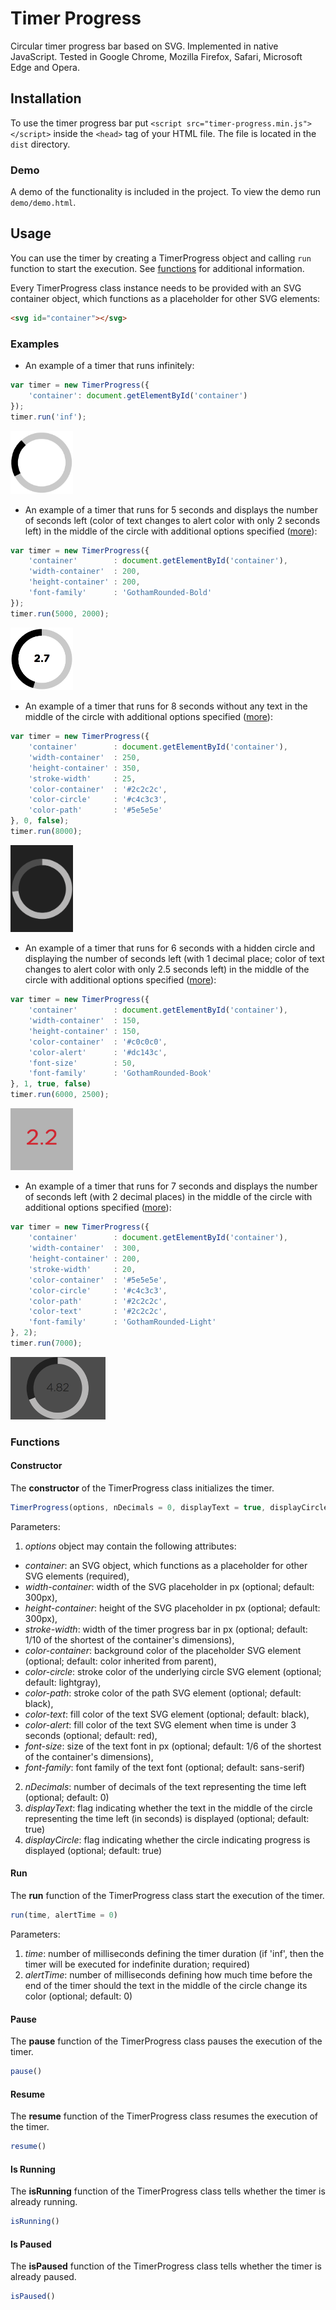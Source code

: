 # Timer Progress
Circular timer progress bar based on SVG. Implemented in native JavaScript. Tested in Google Chrome, Mozilla Firefox, Safari, Microsoft Edge and Opera.

## Installation
To use the timer progress bar put ```<script src="timer-progress.min.js"></script>``` inside the ```<head>``` tag of your HTML file. The file is located in the ```dist``` directory.

### Demo
A demo of the functionality is included in the project. To view the demo run ```demo/demo.html```.

## Usage
You can use the timer by creating a TimerProgress object and calling ```run``` function to start the execution. See [functions](#functions) for additional information.

Every TimerProgress class instance needs to be provided with an SVG container object, which functions as a placeholder for other SVG elements:
```html
<svg id="container"></svg>
```

### Examples
- An example of a timer that runs infinitely:

```javascript
var timer = new TimerProgress({
    'container': document.getElementById('container')
});
timer.run('inf');
```

<img src="images/container1.png" alt="Example 1" width="100px"/>

- An example of a timer that runs for 5 seconds and displays the number of seconds left (color of text changes to alert color with only 2 seconds left) in the middle of the circle with additional options specified ([more](#options)):

```javascript
var timer = new TimerProgress({
    'container'        : document.getElementById('container'),
    'width-container'  : 200,
    'height-container' : 200,
    'font-family'      : 'GothamRounded-Bold'
});
timer.run(5000, 2000);
```

<img src="images/container2.png" alt="Example 2" width="100px"/>

- An example of a timer that runs for 8 seconds without any text in the middle of the circle with additional options specified ([more](#options)):

```javascript
var timer = new TimerProgress({
    'container'        : document.getElementById('container'),
    'width-container'  : 250,
    'height-container' : 350,
    'stroke-width'     : 25,
    'color-container'  : '#2c2c2c',
    'color-circle'     : '#c4c3c3',
    'color-path'       : '#5e5e5e'
}, 0, false);
timer.run(8000);
```

<img src="images/container3.png" alt="Example 3" width="100px"/>

- An example of a timer that runs for 6 seconds with a hidden circle and displaying the number of seconds left (with 1 decimal place; color of text changes to alert color with only 2.5 seconds left) in the middle of the circle with additional options specified ([more](#options)):

```javascript
var timer = new TimerProgress({
    'container'        : document.getElementById('container'),
    'width-container'  : 150,
    'height-container' : 150,
    'color-container'  : '#c0c0c0',
    'color-alert'      : '#dc143c',
    'font-size'        : 50,
    'font-family'      : 'GothamRounded-Book'
}, 1, true, false)
timer.run(6000, 2500);
```

<img src="images/container4.png" alt="Example 4" width="100px"/>

- An example of a timer that runs for 7 seconds and displays the number of seconds left (with 2 decimal places) in the middle of the circle with additional options specified ([more](#options)):

```javascript
var timer = new TimerProgress({
    'container'        : document.getElementById('container'),
    'width-container'  : 300,
    'height-container' : 200,
    'stroke-width'     : 20,
    'color-container'  : '#5e5e5e',
    'color-circle'     : '#c4c3c3',
    'color-path'       : '#2c2c2c',
    'color-text'       : '#2c2c2c',
    'font-family'      : 'GothamRounded-Light'
}, 2);
timer.run(7000);
```

<img src="images/container5.png" alt="Example 5" height="100px"/>

### <a name="functions">Functions</a>

#### Constructor
The **constructor** of the TimerProgress class initializes the timer.

```javascript
TimerProgress(options, nDecimals = 0, displayText = true, displayCircle = true)
```

Parameters:

1. <a name="options">_options_</a> object may contain the following attributes:
  * _container_: an SVG object, which functions as a placeholder for other SVG elements (required),
  * _width-container_: width of the SVG placeholder in px (optional; default: 300px),
  * _height-container_: height of the SVG placeholder in px (optional; default: 300px),
  * _stroke-width_: width of the timer progress bar in px (optional; default: 1/10 of the shortest of the container's dimensions),
  * _color-container_: background color of the placeholder SVG element (optional; default: color inherited from parent),
  * _color-circle_: stroke color of the underlying circle SVG element (optional; default: lightgray),
  * _color-path_: stroke color of the path SVG element (optional; default: black),
  * _color-text_: fill color of the text SVG element (optional; default: black),
  * _color-alert_: fill color of the text SVG element when time is under 3 seconds (optional; default: red),
  * _font-size_: size of the text font in px (optional; default: 1/6 of the shortest of the container's dimensions),
  * _font-family_: font family of the text font (optional; default: sans-serif)
2. _nDecimals_: number of decimals of the text representing the time left (optional; default: 0)
3. _displayText_: flag indicating whether the text in the middle of the circle representing the time left (in seconds) is displayed (optional; default: true)
4. _displayCircle_: flag indicating whether the circle indicating progress is displayed (optional; default: true)

#### Run
The **run** function of the TimerProgress class start the execution of the timer.

```javascript
run(time, alertTime = 0)
```

Parameters:

1. _time_:  number of milliseconds defining the timer duration (if 'inf', then the timer will be executed for indefinite duration; required)
2. _alertTime_: number of milliseconds defining how much time before the end of the timer should the text in the middle of the circle change its color (optional; default: 0)

#### Pause
The **pause** function of the TimerProgress class pauses the execution of the timer.

```javascript
pause()
```

#### Resume
The **resume** function of the TimerProgress class resumes the execution of the timer.

```javascript
resume()
```

#### Is Running
The **isRunning** function of the TimerProgress class tells whether the timer is already running.

```javascript
isRunning()
```

#### Is Paused
The **isPaused** function of the TimerProgress class tells whether the timer is already paused.

```javascript
isPaused()
```
